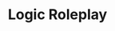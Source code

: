 ---
layout: home
title: Logic Roleplay
titleTemplate: ID

features:
  - title: Pengalaman Roleplay yang Mendalam
    icon: 🦾
    details: Kami menyediakan pengalaman roleplay yang mendalam dan imersif bagi para pemain. Anda dapat menjelajahi dunia yang luas, berinteraksi dengan pemain lain, dan mengembangkan karakter Anda sesuai dengan cerita yang Anda inginkan.
  - title: Kustomisasi yang beragam
    icon: 🎪
    details: Kami memberikan kebebasan kepada pemain untuk menyesuaikan pengalaman bermain mereka. Dari karakter dan kendaraan hingga rumah dan bisnis, Anda dapat mengkustomisasi hampir semua aspek dalam server Logic Roleplay.
  - title: Komunitas yang Aktif dan Ramah
    icon: ✨
    details: Kami bangga memiliki komunitas yang aktif dan ramah di server Logic Roleplay. Para pemain dapat terlibat dalam diskusi, acara, dan kegiatan komunitas yang memperkaya pengalaman bermain mereka.

hero:
  name: Logic Roleplay
  text: Komunitas
  tagline: Bergabunglah dengan komunitas roleplay terbaik dan dapatkan pengalaman bermain yang tak terlupakan.
  image:
    src: /image/logo/logo_256.png
    alt: Logic Roleplay
  actions:
    - theme: brand
      text: Mulai →
      link: ./logical/rules/what-is-roleplay
    - theme: alt
      text: Lihat
      link: https://www.youtube.com/@led4c
---